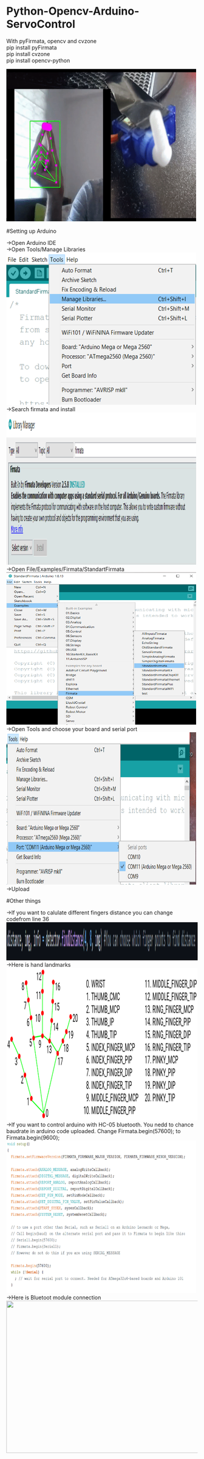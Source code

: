 # Python-Opencv-Arduino-ServoControl  
With pyFirmata, opencv and cvzone  
pip install pyFirmata  
pip install cvzone  
pip install opencv-python  

<img src="https://github.com/heimdilon/Python-Opencv-Arduino-ServoControl/blob/main/pics/demo.gif" width="500" height="400" />  

#Setting up Arduino  

->Open Arduino IDE  
->Open Tools/Manage Libraries  
<img src="https://github.com/heimdilon/Python-Opencv-Arduino-ServoControl/blob/main/pics/1.png" width="500" height="400" />  
->Search firmata and install  
<img src="https://github.com/heimdilon/Python-Opencv-Arduino-ServoControl/blob/main/pics/2.png" width="500" height="400" />  
->Open File/Examples/Firmata/StandartFirmata  
<img src="https://github.com/heimdilon/Python-Opencv-Arduino-ServoControl/blob/main/pics/3.png" width="500" height="400" />  
->Open Tools and choose your board and serial port  
<img src="https://github.com/heimdilon/Python-Opencv-Arduino-ServoControl/blob/main/pics/4.png" width="500" height="400" />  
->Upload  

#Other things  

->If you want to calulate different fingers distance you can change codefrom line 36  
<img src="https://github.com/heimdilon/Python-Opencv-Arduino-ServoControl/blob/main/pics/5.png" width="1000" height="100" />  
->Here is hand landmarks  
<img src="https://github.com/heimdilon/Python-Opencv-Arduino-ServoControl/blob/main/pics/hand_landmarks.png" width="600" height="400" />  
->If you want to control arduino with HC-05 bluetooth. You nedd to chance baudrate in arduino code uploaded. Change Firmata.begin(57600); to Firmata.begin(9600);  
<img src="https://github.com/heimdilon/Python-Opencv-Arduino-ServoControl/blob/main/pics/6.png" width="500" height="400" />  
->Here is Bluetoot module connection
<img src="https://github.com/heimdilon/Python-Opencv-Arduino-ServoControl/blob/main/pics/7.png" width="600" height="400" />  
